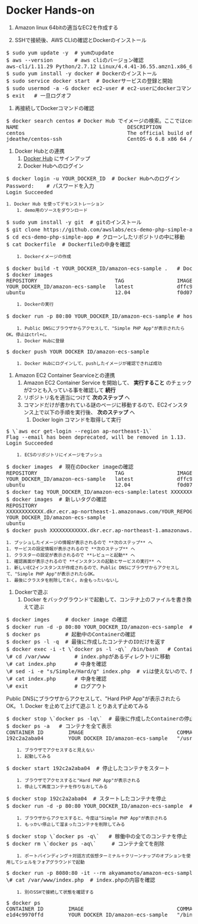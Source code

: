 # Docker Hands-on

1. Amazon linux 64bitの適当なEC2を作成する

1. SSHで接続後、AWS CLIの確認とDockerのインストール
<pre>
$ sudo yum update -y  # yumのupdate
$ aws --version	      # aws cliのバージョン確認
aws-cli/1.11.29 Python/2.7.12 Linux/4.4.41-36.55.amzn1.x86_64 botocore/1.4.86
$ sudo yum install -y docker # Dockerのインストール
$ sudo service docker start  # Dockerサービスの登録と開始
$ sudo usermod -a -G docker ec2-user # ec2-userにdockerコマンドの実行権限を付与
$ exit   # 一旦ログオフ
</pre>
1. 再接続してDockerコマンドの確認
<pre>
$ docker search centos # Docker Hub でイメージの検索。ここではcentosのイメージを検索している
NAME                                   DESCRIPTION                                     STARS     OFFICIAL   AUTOMATED
centos                                 The official build of CentOS.                   3074      [OK]
jdeathe/centos-ssh                     CentOS-6 6.8 x86_64 / CentOS-7 7.3.1611 x8...   59                   [OK]
</pre>
1. Docker Hubとの連携
	1. [Docker Hub](https://hub.docker.com/) にサインアップ
	1. Docker Hubへのログイン
<pre>
$ docker login -u YOUR_DOCKER_ID  # Docker Hubへのログイン
Password:    # パスワードを入力
Login Succeeded
</pre>
	1. Docker Hub を使ってデモンストレーション
		1. demo用のソースをダウンロード
<pre>
$ sudo yum install -y git  # gitのインストール
$ git clone https://github.com/awslabs/ecs-demo-php-simple-app # demo用のリポジトリをクローン
$ cd ecs-demo-php-simple-app # クローンしたリポジトリの中に移動
$ cat Dockerfile  # Dockerfileの中身を確認
</pre>
		1. Dockerイメージの作成
<pre>
$ docker build -t YOUR_DOCKER_ID/amazon-ecs-sample .   # Docker Imageの作成
$ docker images
REPOSITORY                         TAG                 IMAGE ID            CREATED             SIZE
YOUR_DOCKER_ID/amazon-ecs-sample   latest              dffc995eacd3        2 minutes ago       228.9 MB
ubuntu                             12.04               f0d07a756afd        7 weeks ago         103.6 MB
</pre>
		1. Dockerの実行
<pre>
$ docker run -p 80:80 YOUR_DOCKER_ID/amazon-ecs-sample # hostとcontainerの80番を繋げて起動
</pre>
		1. Public DNSにブラウザからアクセスして、"Simple PHP App"が表示されたらOK。停止はctrl+c。
		1. Docker Hubに登録
<pre>
$ docker push YOUR_DOCKER_ID/amazon-ecs-sample
</pre>
		1. Docker Hubにログインして、pushしたイメージが確認できれば成功
1. Amazon EC2 Container Searviceとの連携
	1. Amazon EC2 Container Service を開始して、 **実行すること** のチェックが2つとも入っている事を確認して **続行**
	1. リポジトリ名を適当につけて **次のステップ** へ
	1. コマンドだけが書かれている謎のページに移動するので、EC2インスタンス上で以下の手順を実行後、 **次のステップ** へ
		1. Docker login コマンドを取得して実行
<pre>
$ \`aws ecr get-login --region ap-northeast-1\`
Flag --email has been deprecated, will be removed in 1.13.
Login Succeeded
</pre>
		1. ECSのリポジトリにイメージをプッシュ
<pre>
$ docker images  # 現在のDocker imageの確認
REPOSITORY                         TAG                 IMAGE ID            CREATED             SIZE
YOUR_DOCKER_ID/amazon-ecs-sample   latest              dffc995eacd3        2 hours ago         228.9 MB
ubuntu                             12.04               f0d07a756afd        7 weeks ago         103.6 MB
$ docker tag YOUR_DOCKER_ID/amazon-ecs-sample:latest XXXXXXXXXXXX.dkr.ecr.ap-northeast-1.amazonaws.com/YOUR_REPOGITORY_NAME:latest  # Docker Image に新しいタグをつける
$ docker images  # 新しいタグの確認
REPOSITORY                                                                   TAG                 IMAGE ID            CREATED             SIZE
XXXXXXXXXXXX.dkr.ecr.ap-northeast-1.amazonaws.com/YOUR_REPOGITORY_NAME       latest              dffc995eacd3        2 hours ago         228.9 MB
YOUR_DOCKER_ID/amazon-ecs-sample                                             latest              dffc995eacd3        2 hours ago         228.9 MB
ubuntu                                                                       12.04               f0d07a756afd        7 weeks ago         103.6 MB
$ docker push XXXXXXXXXXXX.dkr.ecr.ap-northeast-1.amazonaws.com/YOUR_REPOGITORY_NAME  # ECSにイメージをプッシュ
</pre>
	1. プッシュしたイメージの情報が表示されるので **次のステップ** へ
	1. サービスの設定情報が表示されるので **次のステップ** へ
	1. クラスターの設定が表示されるので **レビューと起動** へ
	1. 確認画面が表示されるので **インスタンスの起動とサービスの実行** へ
	1. 新しいEC2インスタンスが作成されるので、Public DNSにブラウザからアクセスして、"Simple PHP App"が表示されたらOK。
	1. 最後にクラスタを削除しておく。お金もったいないし
1. Dockerで遊ぶ
	1. Docker をバックグラウンドで起動して、コンテナ上のファイルを書き換えて遊ぶ
<pre>
$ docker imges     # docker image の確認
$ docker run -d -p 80:80 YOUR_DOCKER_ID/amazon-ecs-sample  # Dockerをデタッチモードで起動
$ docker ps        # 起動中のContainerの確認
$ docker ps -l -q  # 最後に作成したコンテナのIDだけを返す
$ docker exec -i -t \`docker ps -l -q\` /bin/bash   # Container上でシェルを実行する。iは対話モードでtは仮想端末を使用するというオプション
\# cd /var/www        # index.phpがあるディレクトリに移動
\# cat index.php      # 中身を確認
\# sed -i -e "s/Simple/Hard/g" index.php  # viは使えないので、無理やりコマンドでファイルを書き換える
\# cat index.php      # 中身を確認
\# exit               # ログアウト
</pre>
Public DNSにブラウザからアクセスして、"Hard PHP App"が表示されたらOK。
	1. Docker を止めて上げて遊ぶ
		1. とりあえず止めてみる
<pre>
$ docker stop \`docker ps -lq\`  # 最後に作成したContainerの停止
$ docker ps -a   # コンテナを全て表示
CONTAINER ID        IMAGE                              COMMAND                  CREATED             STATUS                         PORTS               NAMES
192c2a2aba04        YOUR_DOCKER_ID/amazon-ecs-sample   "/usr/sbin/apache2 -D"   18 minutes ago      Exited (0) 11 seconds ago                          gigantic_jennings
</pre>
		1. ブラウザでアクセスすると見えない
		1. 起動してみる
<pre>
$ docker start 192c2a2aba04  # 停止したコンテナをスタート
</pre>
		1. ブラウザでアクセスすると"Hard PHP App"が表示される
		1. 停止して再度コンテナを作りなおしてみる
<pre>
$ docker stop 192c2a2aba04  # スタートしたコンテナを停止
$ docker run -d -p 80:80 YOUR_DOCKER_ID/amazon-ecs-sample  # Dockerをデタッチモードで起動
</pre>
		1. ブラウザからアクセスすると、今度は"Simple PHP App"が表示される
		1. もっかい停止して溜まったコンテナを削除してみる
<pre>
$ docker stop \`docker ps -q\`   # 稼働中の全てのコンテナを停止
$ docker rm \`docker ps -aq\`     # コンテナ全てを削除
</pre>
		1. ポートバインディング＋対話方式仮想ターミナル＋クリーンナップのオプションを使用してシェルをフォアグラウンドで起動
<pre>
$ docker run -p 8080:80 -it --rm akyamamoto/amazon-ecs-sample /bin/bash
\# cat /var/www/index.php  # index.phpの内容を確認
</pre>
		1. 別のSSHで接続して状態を確認する
<pre>
$ docker ps
CONTAINER ID        IMAGE                              COMMAND             CREATED             STATUS              PORTS                  NAMES
e1d4c9970ffd        YOUR_DOCKER_ID/amazon-ecs-sample   "/bin/bash"         3 minutes ago       Up 3 minutes        0.0.0.0:8080->80/tcp   loving_swanson
</pre>

